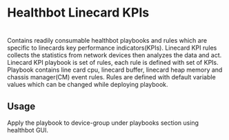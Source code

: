 # Healthbot Linecard KPIs
#
 
Contains readily consumable healthbot playbooks and rules which are specific to linecards key performance indicators(KPIs).
Linecard KPI rules collects the statistics from network devices then analyzes the data and act. Linecard KPI playbook is set of
rules, each rule is defined with set of KPIs. Playbook contains line card cpu, linecard buffer, linecard heap memory and chassis
manager(CM) event rules. Rules are defined with default variable values which can be changed while deploying playbook.


## Usage

Apply the playbook to device-group under playbooks section using healthbot GUI.
